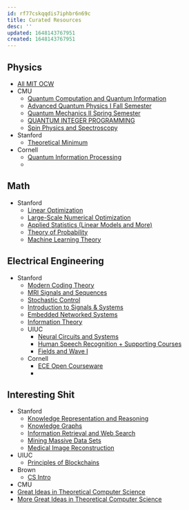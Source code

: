```yaml
---
id: rf77cskqqdis7iphbr6n69c
title: Curated Resources
desc: ''
updated: 1648143767951
created: 1648143767951
---
```


## Physics

- [All MIT OCW](https://ocw.mit.edu/courses/physics/)
- CMU
  - [Quantum Computation and Quantum Information](https://www.cs.cmu.edu/~odonnell/quantum18/)
  - [Advanced Quantum Physics I Fall Semester](https://quantum.phys.cmu.edu/quad/index.html)
  - [Quantum Mechanics II Spring Semester](https://quantum.phys.cmu.edu/qm2/)
  - [QUANTUM INTEGER PROGRAMMING](https://bernalde.github.io/QuIP/)
  - [Spin Physics and Spectroscopy](https://web.stanford.edu/class/rad226a/index.html)
- Stanford
  - [Theoretical Minimum](https://theoreticalminimum.com/courses)
- Cornell
  - [Quantum Information Processing](https://courses.cit.cornell.edu/physics4481-7681_2014sp/)
  - 

## Math
- Stanford
  - [Linear Optimization](https://web.stanford.edu/class/msande310/)
  - [Large-Scale Numerical Optimization](https://web.stanford.edu/class/msande318/index.html)
  - [Applied Statistics (Linear Models and More)](https://artowen.su.domains/courses/305a/)
  - [Theory of Probability](https://web.stanford.edu/class/stats310a/)
  - [Machine Learning Theory](https://web.stanford.edu/class/stats214/)
  
## Electrical Engineering
- Stanford
    - [Modern Coding Theory](https://web.stanford.edu/class/ee388/)
    - [MRI Signals and Sequences](https://web.stanford.edu/class/rad229/)
    - [Stochastic Control](https://web.stanford.edu/class/ee365/)
    - [Introduction to Signals & Systems](https://web.stanford.edu/class/ee102k/)
    - [Embedded Networked Systems](https://web.stanford.edu/class/ee107/index.html)
    - [Information Theory](https://web.stanford.edu/class/ee276/)
  - UIUC
    - [Neural Circuits and Systems](https://auditorymodels.org/index.php?n=Courses.ECE498-ECENeuroScience-S21)
    - [Human Speech Recognition + Supporting Courses](https://auditorymodels.org/index.php?n=Courses.Homepage)
    - [Fields and Wave I](https://courses.grainger.illinois.edu/ece329/)
  - Cornell
    - [ECE Open Courseware](https://ocw.ece.cornell.edu/)
    - 

## Interesting Shit
- Stanford
  - [Knowledge Representation and Reasoning](https://web.stanford.edu/class/cs227/)
  - [Knowledge Graphs](https://web.stanford.edu/class/cs520/)
  - [Information Retrieval and Web Search](https://web.stanford.edu/class/cs276/)
  - [Mining Massive Data Sets](https://web.stanford.edu/class/cs246/index.html)
  - [Medical Image Reconstruction](https://web.stanford.edu/class/ee369c/index.html)
- UIUC
  - [Principles of Blockchains](https://courses.grainger.illinois.edu/ECE598PV/sp2022/)
- Brown
  - [CS Intro](https://cs17-fall2021.github.io/)
- CMU
-   [Great Ideas in Theoretical Computer Science](https://www.cs.cmu.edu/~15251/)
-   [More Great Ideas in Theoretical Computer Science](https://www.cs.cmu.edu/~venkatg/teaching/15252-sp20/index.html)
